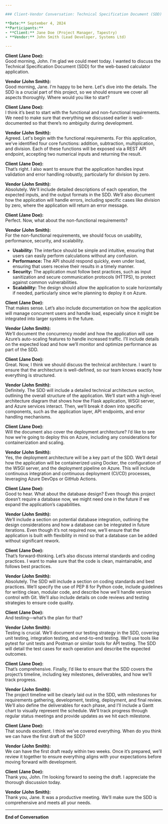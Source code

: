 ```yaml
---

### Client-Vendor Conversation: Technical Specification Document (SDD) Discussion

**Date:** September 4, 2024  
**Participants:**  
- **Client:** Jane Doe (Project Manager, Tapestry)  
- **Vendor:** John Smith (Lead Developer, Systems Ltd)

---
```


**Client (Jane Doe):**  
Good morning, John. I'm glad we could meet today. I wanted to discuss the Technical Specification Document (SDD) for the web-based calculator application.

**Vendor (John Smith):**  
Good morning, Jane. I'm happy to be here. Let's dive into the details. The SDD is a crucial part of this project, so we should ensure we cover all aspects thoroughly. Where would you like to start?

**Client (Jane Doe):**  
I think it’s best to start with the functional and non-functional requirements. We need to make sure that everything we discussed earlier is well-documented so that there’s no ambiguity during development.

**Vendor (John Smith):**  
Agreed. Let's begin with the functional requirements. For this application, we’ve identified four core functions: addition, subtraction, multiplication, and division. Each of these functions will be exposed via a REST API endpoint, accepting two numerical inputs and returning the result.

**Client (Jane Doe):**  
That’s right. I also want to ensure that the application handles input validation and error handling robustly, particularly for division by zero.

**Vendor (John Smith):**  
Absolutely. We'll include detailed descriptions of each operation, the expected inputs, and the output formats in the SDD. We’ll also document how the application will handle errors, including specific cases like division by zero, where the application will return an error message.

**Client (Jane Doe):**  
Perfect. Now, what about the non-functional requirements?

**Vendor (John Smith):**  
For the non-functional requirements, we should focus on usability, performance, security, and scalability. 

- **Usability:** The interface should be simple and intuitive, ensuring that users can easily perform calculations without any confusion.
- **Performance:** The API should respond quickly, even under load, ensuring that users receive their results in a timely manner.
- **Security:** The application must follow best practices, such as input sanitization and secure communication protocols (HTTPS), to protect against common vulnerabilities.
- **Scalability:** The design should allow the application to scale horizontally if needed, particularly since we’re planning to deploy it on Azure.

**Client (Jane Doe):**  
That makes sense. Let’s also include documentation on how the application will manage concurrent users and handle load, especially since it might be integrated into larger systems in the future.

**Vendor (John Smith):**  
We’ll document the concurrency model and how the application will use Azure’s auto-scaling features to handle increased traffic. I’ll include details on the expected load and how we’ll monitor and optimize performance as part of the SDD.

**Client (Jane Doe):**  
Great. Now, I think we should discuss the technical architecture. I want to ensure that the architecture is well-defined, so our team knows exactly how everything is structured.

**Vendor (John Smith):**  
Definitely. The SDD will include a detailed technical architecture section, outlining the overall structure of the application. We’ll start with a high-level architecture diagram that shows how the Flask application, WSGI server, and Azure services interact. Then, we’ll break it down into specific components, such as the application layer, API endpoints, and error handling mechanisms.

**Client (Jane Doe):**  
Will the document also cover the deployment architecture? I’d like to see how we’re going to deploy this on Azure, including any considerations for containerization and scaling.

**Vendor (John Smith):**  
Yes, the deployment architecture will be a key part of the SDD. We’ll detail how the application will be containerized using Docker, the configuration of the WSGI server, and the deployment pipeline on Azure. This will include continuous integration and continuous deployment (CI/CD) processes, leveraging Azure DevOps or GitHub Actions.

**Client (Jane Doe):**  
Good to hear. What about the database design? Even though this project doesn’t require a database now, we might need one in the future if we expand the application’s capabilities.

**Vendor (John Smith):**  
We’ll include a section on potential database integration, outlining the design considerations and how a database can be integrated in future iterations. Even though it’s not required now, we’ll ensure that the application is built with flexibility in mind so that a database can be added without significant rework.

**Client (Jane Doe):**  
That’s forward-thinking. Let’s also discuss internal standards and coding practices. I want to make sure that the code is clean, maintainable, and follows best practices.

**Vendor (John Smith):**  
Absolutely. The SDD will include a section on coding standards and best practices. We’ll specify the use of PEP 8 for Python code, include guidelines for writing clean, modular code, and describe how we’ll handle version control with Git. We’ll also include details on code reviews and testing strategies to ensure code quality.

**Client (Jane Doe):**  
And testing—what’s the plan for that?

**Vendor (John Smith):**  
Testing is crucial. We’ll document our testing strategy in the SDD, covering unit testing, integration testing, and end-to-end testing. We’ll use tools like pytest for unit tests and Postman or similar tools for API testing. The SDD will detail the test cases for each operation and describe the expected outcomes.

**Client (Jane Doe):**  
That’s comprehensive. Finally, I’d like to ensure that the SDD covers the project’s timeline, including key milestones, deliverables, and how we’ll track progress.

**Vendor (John Smith):**  
The project timeline will be clearly laid out in the SDD, with milestones for requirements gathering, development, testing, deployment, and final review. We’ll also define the deliverables for each phase, and I’ll include a Gantt chart to visually represent the schedule. We’ll track progress through regular status meetings and provide updates as we hit each milestone.

**Client (Jane Doe):**  
That sounds excellent. I think we’ve covered everything. When do you think we can have the first draft of the SDD?

**Vendor (John Smith):**  
We can have the first draft ready within two weeks. Once it’s prepared, we’ll review it together to ensure everything aligns with your expectations before moving forward with development.

**Client (Jane Doe):**  
Thank you, John. I’m looking forward to seeing the draft. I appreciate the thorough discussion today.

**Vendor (John Smith):**  
Thank you, Jane. It was a productive meeting. We’ll make sure the SDD is comprehensive and meets all your needs.

---

**End of Conversation**

